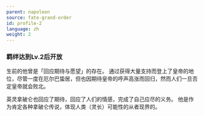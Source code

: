 ```yaml
---
parent: napoleon
source: fate-grand-order
id: profile-2
language: zh
weight: 2
---
```


### 羁绊达到Lv.2后开放

生前的他曾是「回应期待与愿望」的存在。
通过获得大量支持而登上了皇帝的地位，尽管一度在厄尔巴蛰居，但也因期待皇帝的呼声高涨而回归，然而人们一旦否定皇帝就会败北。

英灵拿破仑也回应了期待，回应了人们的情感，完成了自己应尽的义务。
他是作为肯定各种拿破仑传说，体现人类（灵长）可能性的从者现界的。
